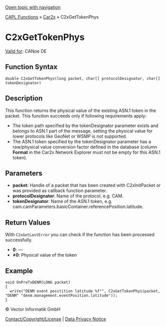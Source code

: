 [Open topic with navigation](../../../../../CANoeDEFamily.htm#Topics/CAPLFunctions/Car2x/Functions/CAPLfunctionC2xGetTokenPhys.md)

[CAPL Functions](../../CAPLfunctions.md) » [Car2x](../CAPLfunctionsCar2xOverview.md) » C2xGetTokenPhys

# C2xGetTokenPhys

[Valid for](../../../Shared/FeatureAvailability.md): CANoe DE

## Function Syntax

```plaintext
double C2xGetTokenPhys(long packet, char[] protocolDesignator, char[] tokenDesignator)
```

## Description

This function returns the physical value of the existing ASN.1 token in the packet. This function succeeds only if following requirements apply:

- The token path specified by the tokenDesignator parameter exists and belongs to ASN.1 part of the message, setting the physical value for lower protocols like GeoNet or WSMP is not supported.
- The ASN.1 token specified by the tokenDesignator parameter has a raw/physical value conversion factor defined in the database (column **Format** in the Car2x Network Explorer must not be empty for this ASN.1 token).

## Parameters

- **packet**: Handle of a packet that has been created with C2xInitPacket or was provided as callback function parameter.
- **protocolDesignator**: Name of the protocol, e.g. CAM.
- **tokenDesignator**: Name of the ASN.1 token, e.g. cam.camParameters.basicContainer.referencePosition.latitude.

## Return Values

With `C2xGetLastError` you can check if the function has been processed successfully.

- **0**: —
- **≠0**: Physical value of the token

## Example

```plaintext
void OnPreTxDENM(LONG packet)
{
  write("DENM event positition latitude %f°", C2xGetTokenPhys(packet, "DENM" "denm.management.eventPosition.latitude"));
}
```

© Vector Informatik GmbH

[Contact/Copyright/License](../../../Shared/ContactCopyrightLicense.md) | [Data Privacy Notice](https://www.vector.com/int/en/company/get-info/privacy-policy/)